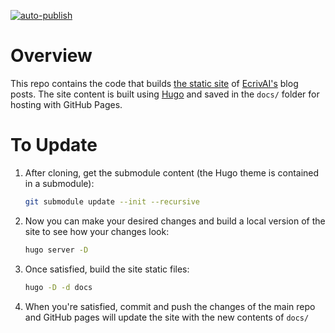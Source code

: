 [![auto-publish](https://github.com/ruankie/ecrivai-blog-hugo/actions/workflows/sheduled-publish.yml/badge.svg)](https://github.com/ruankie/ecrivai-blog-hugo/actions/workflows/sheduled-publish.yml)

# Overview
This repo contains the code that builds [the static site](https://ruankie.github.io/ecrivai-blog-hugo/) of [EcrivAI's](https://github.com/ruankie/ecrivai) blog posts. The site content is built using [Hugo](https://gohugo.io/) and saved in the `docs/` folder for hosting with GitHub Pages.

# To Update
1. After cloning, get the submodule content (the Hugo theme is contained in a submodule):
    ```bash
    git submodule update --init --recursive
    ```
2. Now you can make your desired changes and build a local version of the site to see how your changes look:
    ```bash
    hugo server -D
    ```
3. Once satisfied, build the site static files:
    ```bash
    hugo -D -d docs
    ```
4. When you're satisfied, commit and push the changes of the main repo and GitHub pages will update the site with the new contents of `docs/`
